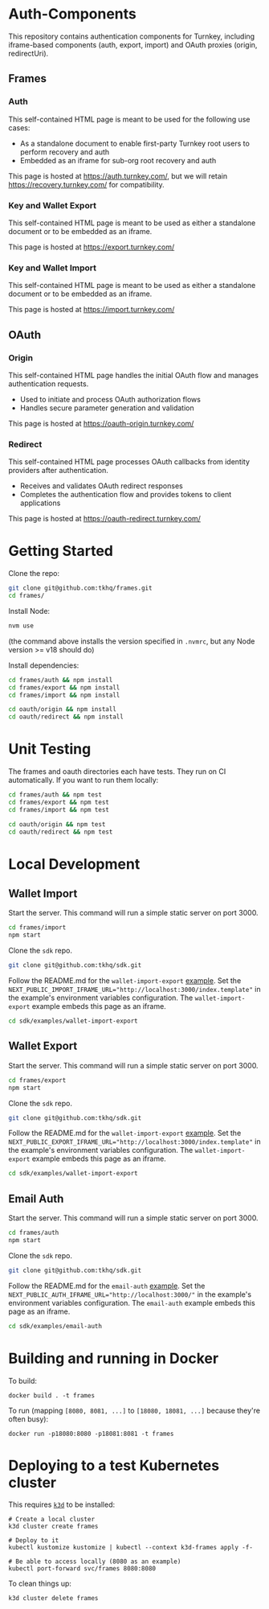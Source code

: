 # Auth-Components

This repository contains authentication components for Turnkey, including iframe-based components (auth, export, import) and OAuth proxies (origin, redirectUri).

## Frames

### Auth
This self-contained HTML page is meant to be used for the following use cases:
- As a standalone document to enable first-party Turnkey root users to perform recovery and auth
- Embedded as an iframe for sub-org root recovery and auth

This page is hosted at https://auth.turnkey.com/, but we will retain https://recovery.turnkey.com/ for compatibility.

### Key and Wallet Export
This self-contained HTML page is meant to be used as either a standalone document or to be embedded as an iframe.

This page is hosted at https://export.turnkey.com/

### Key and Wallet Import
This self-contained HTML page is meant to be used as either a standalone document or to be embedded as an iframe.

This page is hosted at https://import.turnkey.com/

## OAuth

### Origin
This self-contained HTML page handles the initial OAuth flow and manages authentication requests.
- Used to initiate and process OAuth authorization flows
- Handles secure parameter generation and validation

This page is hosted at https://oauth-origin.turnkey.com/

### Redirect
This self-contained HTML page processes OAuth callbacks from identity providers after authentication.
- Receives and validates OAuth redirect responses
- Completes the authentication flow and provides tokens to client applications

This page is hosted at https://oauth-redirect.turnkey.com/

# Getting Started

Clone the repo:
```sh
git clone git@github.com:tkhq/frames.git
cd frames/
```

Install Node:
```sh
nvm use
```
(the command above installs the version specified in `.nvmrc`, but any Node version >= v18 should do)

Install dependencies:
```sh
cd frames/auth && npm install
cd frames/export && npm install
cd frames/import && npm install

cd oauth/origin && npm install
cd oauth/redirect && npm install
```

# Unit Testing

The frames and oauth directories each have tests. They run on CI automatically. If you want to run them locally:
```sh
cd frames/auth && npm test
cd frames/export && npm test
cd frames/import && npm test

cd oauth/origin && npm test
cd oauth/redirect && npm test
```

# Local Development

## Wallet Import
Start the server. This command will run a simple static server on port 3000.
```sh
cd frames/import
npm start
```

Clone the `sdk` repo.
```sh
git clone git@github.com:tkhq/sdk.git
```

Follow the README.md for the `wallet-import-export` [example](https://github.com/tkhq/sdk/tree/main/examples/wallet-import-export). Set the `NEXT_PUBLIC_IMPORT_IFRAME_URL="http://localhost:3000/index.template"` in the example's environment variables configuration. The `wallet-import-export` example embeds this page as an iframe.
```sh
cd sdk/examples/wallet-import-export
```

## Wallet Export
Start the server. This command will run a simple static server on port 3000.
```sh
cd frames/export
npm start
```

Clone the `sdk` repo.
```sh
git clone git@github.com:tkhq/sdk.git
```

Follow the README.md for the `wallet-import-export` [example](https://github.com/tkhq/sdk/tree/main/examples/wallet-import-export). Set the `NEXT_PUBLIC_EXPORT_IFRAME_URL="http://localhost:3000/index.template"` in the example's environment variables configuration. The `wallet-import-export` example embeds this page as an iframe.
```sh
cd sdk/examples/wallet-import-export
```

## Email Auth
Start the server. This command will run a simple static server on port 3000.
```sh
cd frames/auth
npm start
```

Clone the `sdk` repo.
```sh
git clone git@github.com:tkhq/sdk.git
```

Follow the README.md for the `email-auth` [example](https://github.com/tkhq/sdk/tree/main/examples/email-auth). Set the `NEXT_PUBLIC_AUTH_IFRAME_URL="http://localhost:3000/"` in the example's environment variables configuration. The `email-auth` example embeds this page as an iframe.
```sh
cd sdk/examples/email-auth
```

# Building and running in Docker

To build:
```
docker build . -t frames
```

To run (mapping `[8080, 8081, ...]` to `[18080, 18081, ...]` because they're often busy):
```
docker run -p18080:8080 -p18081:8081 -t frames
```

# Deploying to a test Kubernetes cluster

This requires [`k3d`](https://k3d.io/) to be installed:
```
# Create a local cluster
k3d cluster create frames

# Deploy to it
kubectl kustomize kustomize | kubectl --context k3d-frames apply -f-

# Be able to access locally (8080 as an example)
kubectl port-forward svc/frames 8080:8080
```

To clean things up:
```
k3d cluster delete frames
```

